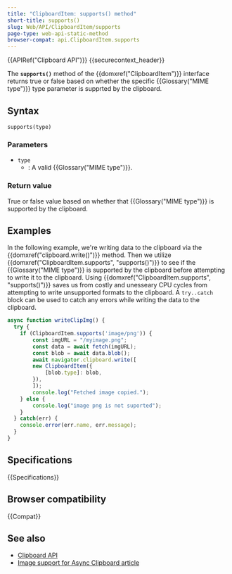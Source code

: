 ```yaml
---
title: "ClipboardItem: supports() method"
short-title: supports()
slug: Web/API/ClipboardItem/supports
page-type: web-api-static-method
browser-compat: api.ClipboardItem.supports
---
```


{{APIRef("Clipboard API")}} {{securecontext_header}}

The **`supports()`** method of the {{domxref("ClipboardItem")}} interface returns true or false based on whether the specific {{Glossary("MIME type")}} type parameter is supprted by the clipboard.

## Syntax

```js-nolint
supports(type)
```

### Parameters

- `type`
  - : A valid {{Glossary("MIME type")}}.

### Return value

True or false value based on whether that {{Glossary("MIME type")}} is supported by the clipboard.

## Examples

In the following example, we're writing data to the clipboard via the {{domxref("clipboard.write()")}} method. Then we utilize {{domxref("ClipboardItem.supports", "supports()")}} to see if the {{Glossary("MIME type")}} is supported by the clipboard before attempting to write it to the clipboard. Using {{domxref("ClipboardItem.supports", "supports()")}} saves us from costly and unesseary CPU cycles from attempting to write unsupported formats to the clipboard. A `try..catch` block can be used to catch any errors while writing the data to the clipboard.

```js
async function writeClipImg() {
  try {
    if (ClipboardItem.supports('image/png')) {
        const imgURL = "/myimage.png";
        const data = await fetch(imgURL);
        const blob = await data.blob();
        await navigator.clipboard.write([
        new ClipboardItem({
            [blob.type]: blob,
        }),
        ]);
        console.log("Fetched image copied.");
    } else {
        console.log("image png is not suported");
    }
  } catch(err) {
    console.error(err.name, err.message);
  }
}


```

## Specifications

{{Specifications}}

## Browser compatibility

{{Compat}}

## See also

- [Clipboard API](/en-US/docs/Web/API/Clipboard_API)
- [Image support for Async Clipboard article](https://web.dev/articles/async-clipboard)
